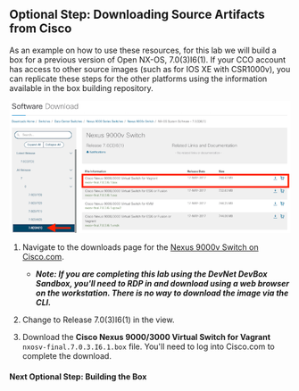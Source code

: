 ## Optional Step: Downloading Source Artifacts from Cisco

As an example on how to use these resources, for this lab we will build a box for a previous version of Open NX-OS, 7.0(3)I6(1).  If your CCO account has access to other source images (such as for IOS XE with CSR1000v), you can replicate these steps for the other platforms using the information available in the box building repository.  

<!-- ![](images/n9000v_download.png) -->
![](images/n9000v_I61_download.png)

1. Navigate to the downloads page for the [Nexus 9000v Switch on Cisco.com](https://software.cisco.com/download/home/286312239/type/282088129/release/7.0%25283%2529I6%25281%2529).  
    * ***Note: If you are completing this lab using the DevNet DevBox Sandbox, you'll need to RDP in and download using a web browser on the workstation.  There is no way to download the image via the CLI.***

1. Change to Release 7.0(3)I6(1) in the view.  

1. Download the **Cisco Nexus 9000/3000 Virtual Switch for Vagrant** `nxosv-final.7.0.3.I6.1.box` file.  You'll need to log into Cisco.com to complete the download.  

#### Next Optional Step: Building the Box
